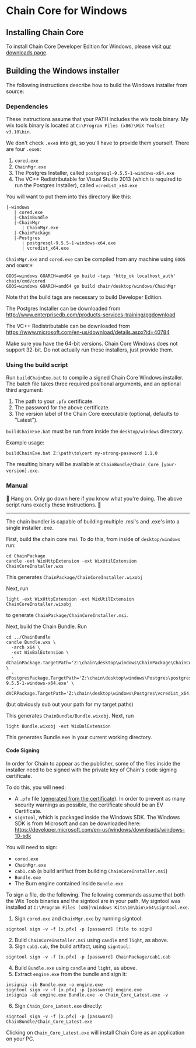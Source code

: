 # Chain Core for Windows

## Installing Chain Core

To install Chain Core Developer Edition for Windows, please visit [our downloads page](https://chain.com/docs/core/get-started/install).

## Building the Windows installer
The following instructions describe how to build the Windows installer from source:

### Dependencies

These instructions assume that your PATH includes the wix tools binary. My wix tools binary is located at `C:\Program Files (x86)\WiX Toolset v3.10\bin`.

We don't check `.exe`s into git, so you'll have to provide them yourself. There are four `.exe`s:

1. `cored.exe`
2. `ChainMgr.exe`
3. The Postgres Installer, called `postgresql-9.5.5-1-windows-x64.exe`
4. The VC++ Redistributable for Visual Studio 2013 (which is required to run the Postgres Installer), called `vcredist_x64.exe`

You will want to put them into this directory like this:

```
|-windows
   | cored.exe
   |-ChainBundle
   |-ChainMgr
      | ChainMgr.exe
   |-ChainPackage
   |-Postgres
      | postgresql-9.5.5-1-windows-x64.exe
      | vcredist_x64.exe
```

`ChainMgr.exe` and `cored.exe` can be compiled from any machine using `GOOS` and `GOARCH`:

```
GOOS=windows GOARCH=amd64 go build -tags 'http_ok localhost_auth' chain/cmd/cored
GOOS=windows GOARCH=amd64 go build chain/desktop/windows/ChainMgr
```

Note that the build tags are necessary to build Developer Edition.

The Postgres Installer can be downloaded from http://www.enterprisedb.com/products-services-training/pgdownload

The VC++ Redistributable can be downloaded from https://www.microsoft.com/en-us/download/details.aspx?id=40784

Make sure you have the 64-bit versions. Chain Core Windows does not support 32-bit. Do not actually run these installers, just provide them.

### Using the build script

Run `buildChainExe.bat` to compile a signed Chain Core Windows installer. The
batch file takes three required positional arguments, and an optional
third argument:

1. The path to your `.pfx` certificate.
2. The password for the above certificate.
3. The version label of the Chain Core executable (optional, defaults to "Latest").

`buildChainExe.bat` must be run from inside the `desktop/windows` directory.

Example usage:

```
buildChainExe.bat Z:\path\to\cert my-strong-password 1.1.0
```

The resulting binary will be available at `ChainBundle/Chain_Core_[your-version].exe`.

### Manual

🚧 Hang on. Only go down here if you know what you're doing. The above script
runs exactly these instructions. 🚧

---

The chain bundler is capable of building multiple .msi's and .exe's into a single installer .exe.

First, build the chain core msi. To do this, from inside of `desktop/windows` run:

```
cd ChainPackage
candle -ext WixHttpExtension -ext WixUtilExtension ChainCoreInstaller.wxs
```

This generates `ChainPackage/ChainCoreInstaller.wixobj`

Next, run

```
light -ext WixHttpExtension -ext WixUtilExtension ChainCoreInstaller.wixobj
```

to generate `ChainPackage/ChainCoreInstaller.msi`.

Next, build the Chain Bundle. Run

```
cd ../ChainBundle
candle Bundle.wxs \
  -arch x64 \
  -ext WixBalExtension \
  -dChainPackage.TargetPath='Z:\chain\desktop\windows\ChainPackage\ChainCoreInstaller.msi' \
  -dPostgresPackage.TargetPath='Z:\chain\desktop\windows\Postgres\postgresql-9.5.5-1-windows-x64.exe' \
  -dVCRPackage.TargetPath='Z:\chain\desktop\windows\Postgres\vcredist_x64.exe'
```
(but obviously sub out your path for my target paths)

This generates `ChainBundle/Bundle.wixobj`. Next, run

```
light Bundle.wixobj -ext WixBalExtension
```

This generates Bundle.exe in your current working directory.

#### Code Signing

In order for Chain to appear as the publisher, some of the files inside the installer need to be signed with the private key of Chain's code signing certificate.

To do this, you will need:

* A `.pfx` file ([generated from the certificate](https://www.digicert.com/code-signing/exporting-code-signing-certificate.htm)). In order to prevent as many security warnings as possible, the certificate should be an EV Certificate.
* `signtool`, which is packaged inside the Windows SDK. The Windows SDK is from Microsoft and can be downloaded here: https://developer.microsoft.com/en-us/windows/downloads/windows-10-sdk

You will need to sign:

* `cored.exe`
* `ChainMgr.exe`
* `cab1.cab` (a build artifact from building `ChainCoreInstaller.msi`)
* `Bundle.exe`
* The Burn engine contained inside `Bundle.exe`

To sign a file, do the following. The following commands assume that both the Wix Tools binaries and the signtool are in your path. My signtool was installed at `C:\Program Files (x86)\Windows Kits\10\bin\x64\signtool.exe`.

1. Sign `cored.exe` and `ChainMgr.exe` by running signtool:

```
signtool sign -v -f [x.pfx] -p [password] [file to sign]
```

2. Build `ChainCoreInstaller.msi` using `candle` and `light`, as above.
3. Sign `cab1.cab`, the build artifact, using `signtool`:

```
signtool sign -v -f [x.pfx] -p [password] ChainPackage/cab1.cab
```

4. Build `Bundle.exe` using `candle` and `light`, as above.
5. Extract `engine.exe` from the bundle and sign it:

```
insignia -ib Bundle.exe -o engine.exe
signtool sign -v -f [x.pfx] -p [password] engine.exe
insignia -ab engine.exe Bundle.exe -o Chain_Core_Latest.exe -v
```

6. Sign `Chain_Core_Latest.exe` directly:

```
signtool sign -v -f [x.pfx] -p [password] ChainBundle/Chain_Core_Latest.exe
```

Clicking on `Chain_Core_Latest.exe` will install Chain Core as an application on your PC.
